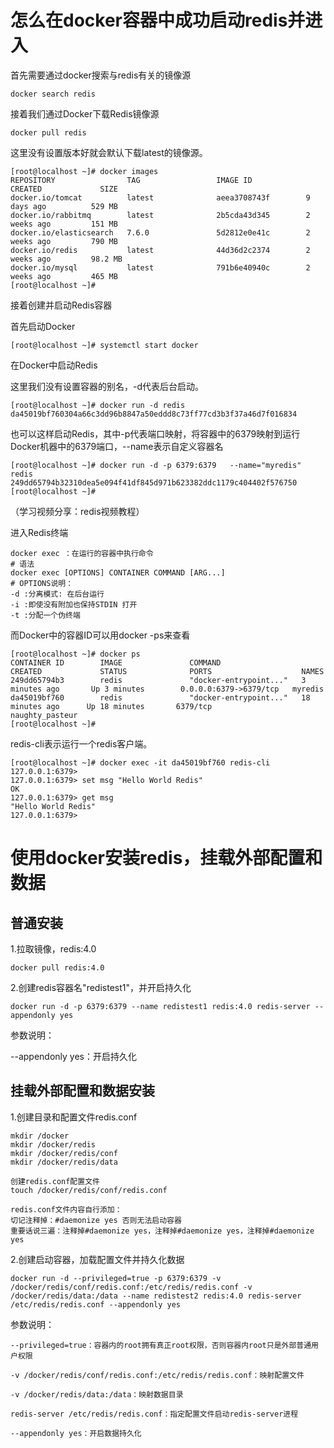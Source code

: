 # 怎么在docker容器中成功启动redis并进入

首先需要通过docker搜索与redis有关的镜像源

```
docker search redis
```

接着我们通过Docker下载Redis镜像源

```
docker pull redis
```

这里没有设置版本好就会默认下载latest的镜像源。

```
[root@localhost ~]# docker images
REPOSITORY                TAG                 IMAGE ID            CREATED             SIZE
docker.io/tomcat          latest              aeea3708743f        9 days ago          529 MB
docker.io/rabbitmq        latest              2b5cda43d345        2 weeks ago         151 MB
docker.io/elasticsearch   7.6.0               5d2812e0e41c        2 weeks ago         790 MB
docker.io/redis           latest              44d36d2c2374        2 weeks ago         98.2 MB
docker.io/mysql           latest              791b6e40940c        2 weeks ago         465 MB
[root@localhost ~]#
```

接着创建并启动Redis容器

首先启动Docker

```
[root@localhost ~]# systemctl start docker
```

在Docker中启动Redis

这里我们没有设置容器的别名，-d代表后台启动。

```
[root@localhost ~]# docker run -d redis
da45019bf760304a66c3dd96b8847a50eddd8c73ff77cd3b3f37a46d7f016834
```

也可以这样启动Redis，其中-p代表端口映射，将容器中的6379映射到运行Docker机器中的6379端口，--name表示自定义容器名

```
[root@localhost ~]# docker run -d -p 6379:6379   --name="myredis"  redis
249dd65794b32310dea5e094f41df845d971b623382ddc1179c404402f576750
[root@localhost ~]#
```

（学习视频分享：redis视频教程）

进入Redis终端

```
docker exec ：在运行的容器中执行命令
# 语法
docker exec [OPTIONS] CONTAINER COMMAND [ARG...]
# OPTIONS说明：
-d :分离模式: 在后台运行
-i :即使没有附加也保持STDIN 打开
-t :分配一个伪终端
```

而Docker中的容器ID可以用docker -ps来查看

```
[root@localhost ~]# docker ps
CONTAINER ID        IMAGE               COMMAND                  CREATED             STATUS              PORTS                    NAMES
249dd65794b3        redis               "docker-entrypoint..."   3 minutes ago       Up 3 minutes        0.0.0.0:6379->6379/tcp   myredis
da45019bf760        redis               "docker-entrypoint..."   18 minutes ago      Up 18 minutes       6379/tcp                 naughty_pasteur
[root@localhost ~]#
```

redis-cli表示运行一个redis客户端。

```
[root@localhost ~]# docker exec -it da45019bf760 redis-cli
127.0.0.1:6379> 
127.0.0.1:6379> set msg "Hello World Redis"
OK
127.0.0.1:6379> get msg
"Hello World Redis"
127.0.0.1:6379>
```



# 使用docker安装redis，挂载外部配置和数据

## 普通安装

1.拉取镜像，redis:4.0

```
docker pull redis:4.0
```

2.创建redis容器名"redistest1"，并开启持久化

```
docker run -d -p 6379:6379 --name redistest1 redis:4.0 redis-server --appendonly yes
```

参数说明：

--appendonly yes：开启持久化

## 挂载外部配置和数据安装

1.创建目录和配置文件redis.conf

```
mkdir /docker
mkdir /docker/redis
mkdir /docker/redis/conf
mkdir /docker/redis/data

创建redis.conf配置文件
touch /docker/redis/conf/redis.conf

redis.conf文件内容自行添加：
切记注释掉：#daemonize yes 否则无法启动容器
重要话说三遍：注释掉#daemonize yes，注释掉#daemonize yes，注释掉#daemonize yes
```

2.创建启动容器，加载配置文件并持久化数据

```
docker run -d --privileged=true -p 6379:6379 -v /docker/redis/conf/redis.conf:/etc/redis/redis.conf -v /docker/redis/data:/data --name redistest2 redis:4.0 redis-server /etc/redis/redis.conf --appendonly yes
```

参数说明：

```
--privileged=true：容器内的root拥有真正root权限，否则容器内root只是外部普通用户权限

-v /docker/redis/conf/redis.conf:/etc/redis/redis.conf：映射配置文件

-v /docker/redis/data:/data：映射数据目录

redis-server /etc/redis/redis.conf：指定配置文件启动redis-server进程

--appendonly yes：开启数据持久化
```

